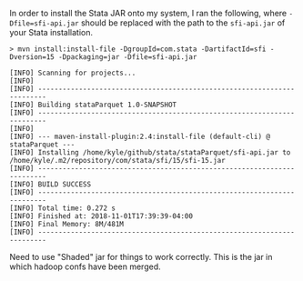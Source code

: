 


In order to install the Stata JAR onto my system, I ran the following, where
`-Dfile=sfi-api.jar` should be replaced with the path to the `sfi-api.jar` of
your Stata installation.


```
> mvn install:install-file -DgroupId=com.stata -DartifactId=sfi -Dversion=15 -Dpackaging=jar -Dfile=sfi-api.jar

[INFO] Scanning for projects...
[INFO]
[INFO] ------------------------------------------------------------------------
[INFO] Building stataParquet 1.0-SNAPSHOT
[INFO] ------------------------------------------------------------------------
[INFO]
[INFO] --- maven-install-plugin:2.4:install-file (default-cli) @ stataParquet ---
[INFO] Installing /home/kyle/github/stata/stataParquet/sfi-api.jar to /home/kyle/.m2/repository/com/stata/sfi/15/sfi-15.jar
[INFO] ------------------------------------------------------------------------
[INFO] BUILD SUCCESS
[INFO] ------------------------------------------------------------------------
[INFO] Total time: 0.272 s
[INFO] Finished at: 2018-11-01T17:39:39-04:00
[INFO] Final Memory: 8M/481M
[INFO] ------------------------------------------------------------------------
```


Need to use "Shaded" jar for things to work correctly. This is the jar in which hadoop confs have been merged.


